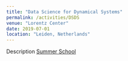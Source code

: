 ```yaml
---
title: "Data Science for Dynamical Systems"
permalink: /activities/DSDS
venue: "Lorentz Center"
date: 2019-07-01
location: "Leiden, Netherlands"
---
```


Description [Summer School](https://www.lorentzcenter.nl/summer-school-data-science-for-dynamical-systems.html)